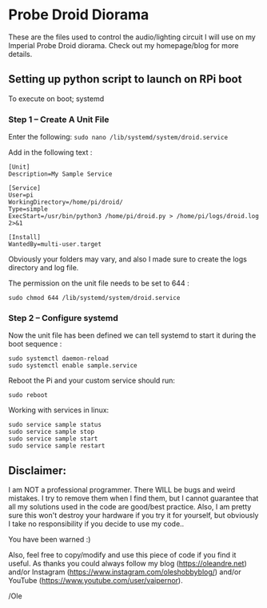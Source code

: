 # Probe Droid Diorama

These are the files used to control the audio/lighting circuit I will use on my Imperial Probe Droid diorama. Check out my homepage/blog for more details. 

## Setting up python script to launch on RPi boot
To execute on boot;  systemd

### Step 1 – Create A Unit File
Enter the following:
```sudo nano /lib/systemd/system/droid.service```

Add in the following text :
```
[Unit]
Description=My Sample Service
 
[Service]
User=pi
WorkingDirectory=/home/pi/droid/
Type=simple
ExecStart=/usr/bin/python3 /home/pi/droid.py > /home/pi/logs/droid.log 2>&1
 
[Install]
WantedBy=multi-user.target
```
Obviously your folders may vary, and also I made sure to create the logs directory and log file. 

The permission on the unit file needs to be set to 644 :
```
sudo chmod 644 /lib/systemd/system/droid.service
```

### Step 2 – Configure systemd
Now the unit file has been defined we can tell systemd to start it during the boot sequence :
```
sudo systemctl daemon-reload
sudo systemctl enable sample.service
```

Reboot the Pi and your custom service should run:
```
sudo reboot
```

Working with services in linux:
```
sudo service sample status
sudo service sample stop
sudo service sample start
sudo service sample restart
```

## Disclaimer: 
I am NOT a professional programmer. There WILL be bugs and weird mistakes. I try to remove them when I find them, but I cannot guarantee that all my solutions used in the code are good/best practice. Also, I am pretty sure this won't destroy your hardware if you try it for yourself, but obviously I take no responsibility if you decide to use my code.. 

You have been warned :) 

Also, feel free to copy/modify and use this piece of code if you find it useful. As thanks you could always follow my blog (https://oleandre.net) and/or Instagram (https://www.instagram.com/oleshobbyblog/) and/or YouTube (https://www.youtube.com/user/vaipernor). 

/Ole